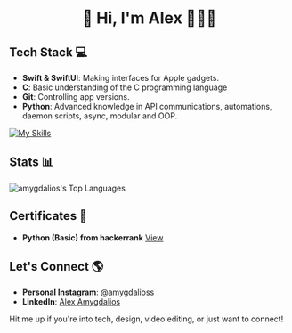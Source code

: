 # <p style="text-align: center;">👋 Hi, I'm Alex 👨🏻‍💻 </p>

## Tech Stack 💻

- **Swift & SwiftUI**: Making interfaces for Apple gadgets.
- **C**: Basic understanding of the C programming language
- **Git**: Controlling app versions.
- **Python**: Advanced knowledge in API communications, automations, daemon scripts, async, modular and OOP.


[![My Skills](https://skillicons.dev/icons?i=apple,bash,figma,ps,git,github,raspberrypi,linux,notion,py,c,swift,vscode,firebase&perline=7)](https://skillicons.dev)

## Stats 📊
![amygdalios's Top Languages](https://github-readme-stats.vercel.app/api/top-langs/?username=amygdalios&theme=monokai&show_icons=true&hide_border=false&layout=compact)


## Certificates 📜
- **Python (Basic) from hackerrank** [View](https://www.hackerrank.com/certificates/4ff987be7b7e)

## Let's Connect 🌎

- **Personal Instagram**: [@amygdalioss](https://www.instagram.com/amygdalioss/)
- **LinkedIn**: [Alex Amygdalios](https://www.linkedin.com/in/%CE%B1%CE%BB%CE%AD%CE%BE%CE%B1%CE%BD%CE%B4%CF%81%CE%BF%CF%82-%CE%B1%CE%BC%CF%85%CE%B3%CE%B4%CE%B1%CE%BB%CE%B9%CF%8C%CF%82-525308283/)

Hit me up if you're into tech, design, video editing, or just want to connect!
